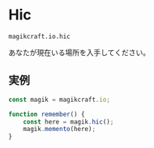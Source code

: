 # Hic

`magikcraft.io.hic`

あなたが現在いる場所を入手してください。

## 実例

```javascript
const magik = magikcraft.io;

function remember() {
    const here = magik.hic();
    magik.memento(here);
}
```